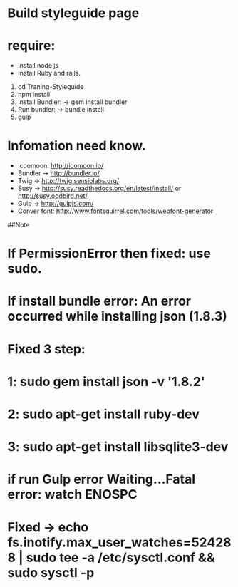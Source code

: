 # Build styleguide page
# require:
- Install node js
- Install Ruby and rails.

1. cd Traning-Styleguide
2. npm install
3. Install Bundler: -> gem install bundler
4. Run bundler: -> bundle install
5. gulp


# Infomation need know.
- icoomoon: http://icomoon.io/
- Bundler -> http://bundler.io/
- Twig -> http://twig.sensiolabs.org/
- Susy -> http://susy.readthedocs.org/en/latest/install/ or http://susy.oddbird.net/
- Gulp -> http://gulpjs.com/
- Conver font: http://www.fontsquirrel.com/tools/webfont-generator


##Note
# If PermissionError then fixed: use sudo.

# If install bundle error: An error occurred while installing json (1.8.3)
# Fixed 3 step:
# 1: sudo gem install json -v '1.8.2'
# 2: sudo apt-get install ruby-dev
# 3: sudo apt-get install libsqlite3-dev

# if run Gulp error Waiting...Fatal error: watch ENOSPC
# Fixed -> echo fs.inotify.max_user_watches=524288 | sudo tee -a /etc/sysctl.conf && sudo sysctl -p